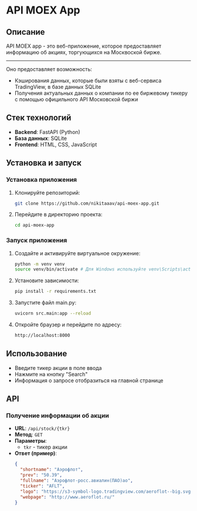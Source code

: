 # API MOEX App

## Описание

API MOEX app - это веб-приложение, которое предоставляет информацию об акциях, торгующихся на Москвоской бирже.

---

Оно предоставляет возможность:

- Кэширования данных, которые были взяты с веб-сервиса TradingView, в базе данных SQLite
- Получения актуальных данных о компании по ее биржевому тикеру с помощью официльного API Московской биржи

## Стек технологий

- **Backend**: FastAPI (Python)
- **База данных**: SQLite
- **Frontend**: HTML, CSS, JavaScript

## Установка и запуск

### Установка приложения

1. Клонируйте репозиторий:
    
    ```sh
    git clone https://github.com/nikitaaav/api-moex-app.git
   ```

2. Перейдите в директорию проекта:

   ```sh
   cd api-moex-app
   ```

### Запуск приложения

1. Создайте и активируйте виртуальное окружение:

   ```sh
   python -m venv venv
   source venv/bin/activate # Для Windows используйте venv\Scripts\activate
   ```

2. Установите зависимости:

   ```sh
   pip install -r requirements.txt
   ```

3. Запустите файл main.py:

   ```sh
   uvicorn src.main:app --reload
   ```

4. Откройте браузер и перейдите по адресу:

   ```sh
   http://localhost:8000
   ```

## Использование

- Введите тикер акции в поле ввода
- Нажмите на кнопку "Search"
- Информация о запросе отобразиться на главной странице

## API

### Получение информации об акции

- **URL**: `/api/stock/{tkr}`
- **Метод**: `GET`
- **Параметры**:
  - `tkr` - тикер акции
- **Ответ (пример)**:
  ```json
  {
    "shortname": "Аэрофлот",
    "prev": "50.39",
    "fullname": "Аэрофлот-росс.авиалин(ПАО)ао",
    "ticker": "AFLT",
    "logo": "https://s3-symbol-logo.tradingview.com/aeroflot--big.svg",
    "webpage": "http://www.aeroflot.ru/"
  }
  ```
